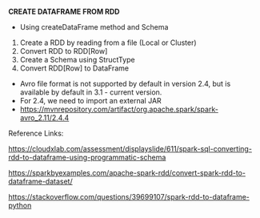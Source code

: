 **CREATE DATAFRAME FROM RDD**
- Using createDataFrame method and Schema
1. Create a RDD by reading from a file (Local or Cluster)
2. Convert RDD to RDD[Row]
3. Create a Schema using StructType
4. Convert RDD[Row] to DataFrame

- Avro file format is not supported by default in version 2.4, but is available by default in 3.1 - current version. 
- For 2.4, we need to import an external JAR
- https://mvnrepository.com/artifact/org.apache.spark/spark-avro_2.11/2.4.4

Reference Links:

https://cloudxlab.com/assessment/displayslide/611/spark-sql-converting-rdd-to-dataframe-using-programmatic-schema

https://sparkbyexamples.com/apache-spark-rdd/convert-spark-rdd-to-dataframe-dataset/

https://stackoverflow.com/questions/39699107/spark-rdd-to-dataframe-python
